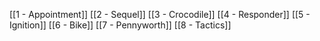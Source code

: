 [[1 - Appointment]]
[[2 - Sequel]]
[[3 - Crocodile]]
[[4 - Responder]]
[[5 - Ignition]]
[[6 - Bike]]
[[7 - Pennyworth]]
[[8 - Tactics]]
